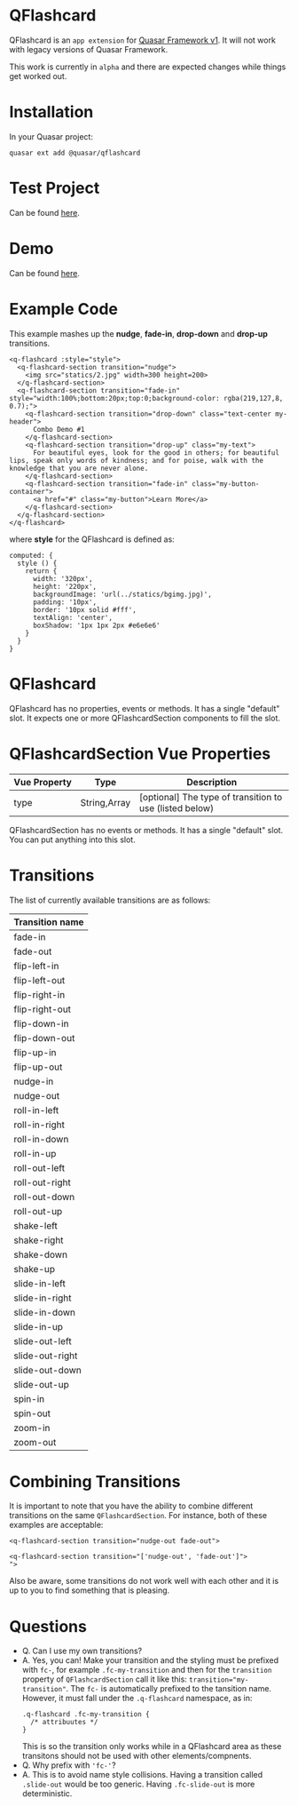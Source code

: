 QFlashcard
===

QFlashcard is an `app extension` for [Quasar Framework v1](https://v1.quasar-framework.org/). It will not work with legacy versions of Quasar Framework.

This work is currently in `alpha` and there are expected changes while things get worked out.

# Installation
In your Quasar project:
```
quasar ext add @quasar/qflashcard
```

# Test Project
Can be found [here](https://github.com/hawkeye64/quasar-app-extension-qflashcard).

# Demo
Can be found [here](https://confident-wescoff-fb9e2c.netlify.com/#/).

# Example Code
This example mashes up the **nudge**, **fade-in**, **drop-down** and **drop-up** transitions.

```
<q-flashcard :style="style">
  <q-flashcard-section transition="nudge">
    <img src="statics/2.jpg" width=300 height=200>
  </q-flashcard-section>
  <q-flashcard-section transition="fade-in" style="width:100%;bottom:20px;top:0;background-color: rgba(219,127,8, 0.7);">
    <q-flashcard-section transition="drop-down" class="text-center my-header">
      Combo Demo #1
    </q-flashcard-section>
    <q-flashcard-section transition="drop-up" class="my-text">
      For beautiful eyes, look for the good in others; for beautiful lips, speak only words of kindness; and for poise, walk with the knowledge that you are never alone.
    </q-flashcard-section>
    <q-flashcard-section transition="fade-in" class="my-button-container">
      <a href="#" class="my-button">Learn More</a>
    </q-flashcard-section>
  </q-flashcard-section>
</q-flashcard>

```
where **style** for the QFlashcard is defined as:
```
computed: {
  style () {
    return {
      width: '320px',
      height: '220px',
      backgroundImage: 'url(../statics/bgimg.jpg)',
      padding: '10px',
      border: '10px solid #fff',
      textAlign: 'center',
      boxShadow: '1px 1px 2px #e6e6e6'
    }
  }
}
```

# QFlashcard
QFlashcard has no properties, events or methods. It has a single "default" slot. It expects one or more QFlashcardSection components to fill the slot.

# QFlashcardSection Vue Properties
| Vue&nbsp;Property | Type	| Description |
|---|---|---|
| type | String,Array | [optional] The type of transition to use (listed below) |

QFlashcardSection has no events or methods. It has a single "default" slot. You can put anything into this slot.

# Transitions
The list of currently available transitions are as follows:

| Transition name |
|---|
| fade-in |
| fade-out |
| flip-left-in |
| flip-left-out |
| flip-right-in |
| flip-right-out |
| flip-down-in |
| flip-down-out |
| flip-up-in |
| flip-up-out |
| nudge-in |
| nudge-out |
| roll-in-left |
| roll-in-right |
| roll-in-down |
| roll-in-up |
| roll-out-left |
| roll-out-right |
| roll-out-down |
| roll-out-up |
| shake-left |
| shake-right |
| shake-down |
| shake-up |
| slide-in-left |
| slide-in-right |
| slide-in-down |
| slide-in-up |
| slide-out-left |
| slide-out-right |
| slide-out-down |
| slide-out-up |
| spin-in |
| spin-out |
| zoom-in |
| zoom-out |

# Combining Transitions
It is important to note that you have the ability to combine different transitions on the same `QFlashcardSection`. For instance, both of these examples are acceptable:
```
<q-flashcard-section transition="nudge-out fade-out">

<q-flashcard-section transition="['nudge-out', 'fade-out']">
">
```
Also be aware, some transitions do not work well with each other and it is up to you to find something that is pleasing.

# Questions
- Q. Can I use my own transitions?
- A. Yes, you can! Make your transition and the styling must be prefixed with `fc-`, for example `.fc-my-transition` and then for the `transition` property of `QFlashcardSection` call it like this: `transition="my-transition"`. The `fc-` is automatically prefixed to the tansition name. However, it must fall under the `.q-flashcard` namespace, as in:
  ```
  .q-flashcard .fc-my-transition {
    /* attribuutes */
  }
  ```
  This is so the transition only works while in a QFlashcard area as these transitons should not be used with other elements/compnents.
- Q. Why prefix with `'fc-'`?
- A. This is to avoid name style collisions. Having a transition called `.slide-out` would be too generic. Having `.fc-slide-out` is more deterministic.